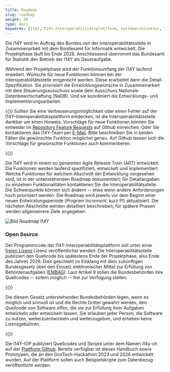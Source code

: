 ```yaml
---
title: Roadmap
slug: roadmap
weight: 30
type: docs
keywords: [I14Y, I14Y-Interoperabilitätsplattform, Systemarchitektur, Technik, Datenbank, Entwicklung, Roadmap, Agile Release Train (ART)]
---
```


Die I14Y wird im Auftrag des Bundes von der Interoperabilitätsstelle in Zusammenarbeit mit dem Bundesamt für Informatik entwickelt. Die Projektphase läuft bis Ende 2026. Anschliessend übernimmt das Bundesamt für Statistik den Betrieb der I14Y als Daueraufgabe. 

Während der Projektphase wird der Funktionsumfang der I14Y laufend erweitert. Wünsche für neue Funktionen können bei der Interoperabilitätsstelle eingereicht werden. Diese erarbeitet dann die Detail-Spezifikation. Sie priorisiert die Entwicklungswünsche in Zusammenarbeit mit dem Steuerungsausschuss sowie dem Ausschuss Nationale Datenbewirtschaftung (NaDB). Und sie koordiniert die Entwicklungs- und Implementierungsarbeiten. 

{{<alert title="Ihre Anregungen sind willkommen" color="success">}}
Sollten Sie eine Verbesserungsmöglichkeit oder einen Fehler auf der I14Y-Interoperabilitätsplattform entdecken, ist die Interoperabilitätsstelle dankbar um einen Hinweis. Vorschläge für neue Funktionen können Sie entweder im [Repository Feature Requests](https://github.com/I14Y-ch/feature-requests) auf Github einreichen. Oder Sie kontaktieren das I14Y-Team per [E-Mail](mailto:i14y@bfs.admin.ch). Bitte beschreiben Sie in beiden Fällen die gewünschte Funktion möglichst genau. Auf Github lassen sich die Vorschläge für gewünschte Funktionen auch kommentieren.   

{{</alert>}}

Die I14Y wird in einem so genannten Agile Release Train (ART) entwickelt. Die Funktionen werden laufend spezifiziert, entwickelt und implementiert. Welche Funktionen für welchem Abschnitt der Entwicklung vorgesehen sind, ist in der untenstehenden Roadmap dokumentiert; für Detailangaben zu einzelnen Funktionalitäten kontaktieren Sie die Interoperabilitätsstelle. Die Schwerpunkte können sich ändern -- etwa wenn andere Anforderungen hoch priorisiert werden. Die Roadmap wird jeweils vor dem Beginn einer neuen Entwicklungsperiode (*Program Increment*, kurz PI) aktualisiert. Die nächsten Abschnitte werden detailliert beschrieben, für spätere Phasen werden allgemeinere Ziele angegeben.  

![Bild Roadmap I14Y](/handbook/img/roadmap.svg)

### Open Source
Der Programmcode der I14Y-Interoperabilitätsplattform soll unter einer [freien Lizenz](https://www.gnu.org/licenses) Lizenz veröffentlichst werden. Die Interoperabilitätsstelle publiziert den Quellcode bis spätestens Ende der Projektphase, also Ende des Jahres 2026. Dies geschieht im Einklang mit dem zukünftigen Bundesgesetz über den Einsatz elektronischer Mittel zur Erfüllung von Behördenaufgaben ([EMBAG](https://www.fedlex.admin.ch/eli/fga/2023/787/de#art_9)). Laut Artikel 9 sollen die Bundesbehörden ihre Quellcodes -- sofern möglich -- frei zur Verfügung stellen. 

{{<card header="Gesetzesgrundlage" title="__Art. 9 Open Source Software__" footer="Bundesgesetz über den Einsatz elektronischer Mittel zur Erfüllung von Behördenaufgaben [(EMBAG)](https://www.fedlex.admin.ch/eli/fga/2023/787/de#art_9)">}}

Die diesem Gesetz unterstehenden Bundesbehörden legen, wenn es möglich und sinnvoll ist und die Rechte Dritter gewahrt werden, den Quellcode von Software offen, die sie zur Erfüllung ihrer Aufgaben entwickeln oder entwickeln lassen. Sie erlauben jeder Person, die Software zu nutzen, weiterzuentwickeln und weiterzugeben, und erheben keine Lizenzgebühren.

{{</card>}}

Die I14Y-IOP publiziert Quellcodes und Skripte unter dem Namen i14y-ch auf der [Plattform Github](https://github.com/i14y-ch). Bereits verfügbar ist dieses Handbuch sowie Prototypen, die an den GovTech-Hackathon 2023 und 2024 entwickelt wurden. Auf der Plattform sollen auch Beispielskripte zum Datenbezug veröffentlicht werden. 